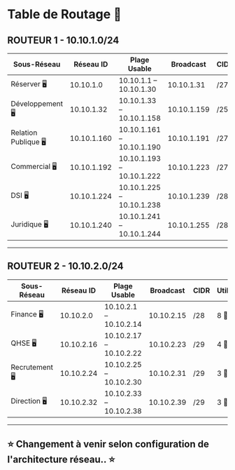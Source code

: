 # Table de Routage 📑

## ROUTEUR 1 - **10.10.1.0/24**

| **Sous-Réseau**        | **Réseau ID**    | **Plage Usable**         | **Broadcast**      | **CIDR**  | **Utilisateurs** | **Adresses disponible** | **Gateway** |
|-------------------------|------------------|--------------------------|--------------------|-----------|------------------|------------------|------------------|
| Réserver 🖥️ | 10.10.1.0        | 10.10.1.1 – 10.10.1.30    | 10.10.1.31         | /27      | 20 👨‍🏫         | 30 adresses  | 10.10.1.1 |
| Développement 🖥️         | 10.10.1.32       | 10.10.1.33 – 10.10.1.158  | 10.10.1.159        | /25       | 94 👨‍🏫         | 126 adresses | 10.10.1.33  |
| Relation Publique 🖥️     | 10.10.1.160      | 10.10.1.161 – 10.10.1.190 | 10.10.1.191        | /27       | 18 👨‍🏫         | 30 adresses  | 10.10.1.161  |
| Commercial 🖥️            | 10.10.1.192      | 10.10.1.193 – 10.10.1.222 | 10.10.1.223        | /27       | 15 👨‍🏫         | 30 adresses  | 10.10.1.193  |
| DSI 🖥️                   | 10.10.1.224      | 10.10.1.225 – 10.10.1.238 | 10.10.1.239        | /28       | 12 👨‍🏫         | 14 adresses  | 10.10.1.225  |
| Juridique 🖥️             | 10.10.1.240      | 10.10.1.241 – 10.10.1.244 | 10.10.1.255        | /28       | 10 👨‍🏫         | 14 adresses  | 10.10.1.241  |

---

## ROUTEUR 2 - **10.10.2.0/24**

| **Sous-Réseau**        | **Réseau ID**    | **Plage Usable**         | **Broadcast**      | **CIDR**  | **Utilisateurs** | **Adresses disponible** | **Gateway** |
|-------------------------|------------------|--------------------------|--------------------|-----------|------------------|------------------|------------------|
| Finance 🖥️               | 10.10.2.0        | 10.10.2.1 – 10.10.2.14    | 10.10.2.15         | /28       | 8 👨‍🏫          | 14 adresses| 10.10.2.1  |
| QHSE 🖥️                  | 10.10.2.16       | 10.10.2.17 – 10.10.2.22   | 10.10.2.23         | /29       | 4 👨‍🏫          | 6 adresses | 10.10.2.17  |
| Recrutement 🖥️           | 10.10.2.24       | 10.10.2.25 – 10.10.2.30   | 10.10.2.31         | /29       | 3 👨‍🏫          | 6 adresses | 10.10.2.25  |
| Direction 🖥️             | 10.10.2.32       | 10.10.2.33 – 10.10.2.38   | 10.10.2.39         | /29       | 3 👨‍🏫          | 6 adresses | 10.10.2.33  |


---

## ⭐ Changement à venir selon configuration de l'architecture réseau.. ⭐
